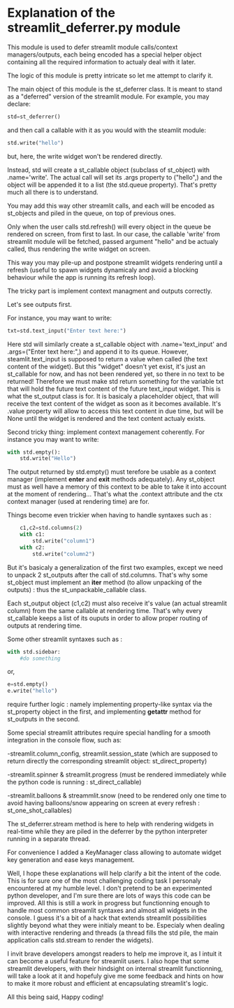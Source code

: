 # Explanation of the streamlit_deferrer.py module

This module is used to defer streamlit module calls/context managers/outputs, each being encoded has a special helper object containing all the required information to actualy deal with it later.

The logic of this module is pretty intricate so let me attempt to clarify it. 

The main object of this module is the st_deferrer class.
It is meant to stand as a "deferred" version of the streamlit module.
For example, you may declare:
```python
std=st_deferrer()
```
and then call a callable with it as you would with the steamlit module:
```python
std.write("hello")
```
but, here, the write widget won't be rendered directly.

Instead, std will create a st_callable object (subclass of st_object) with .name='write'. The actual call will set its .args property to ("hello",) and the object will be appended it to a list (the std.queue property). That's pretty much all there is to understand.

You may add this way other streamlit calls, and each will be encoded as st_objects and piled in the queue, on top of previous ones.

Only when the user calls std.refresh() will every object in the queue be rendered on screen, from first to last. In our case, the callable 'write' from streamlit module will be fetched, passed argument "hello" and be actualy called, thus rendering the write widget on screen.

This way you may pile-up and postpone streamlit widgets rendering until a refresh (useful to spawn widgets dynamicaly and avoid a blocking behaviour while the app is running its refresh loop).

The tricky part is implement context managment and outputs correctly.

Let's see outputs first.

For instance, you may want to write:
```python
txt=std.text_input("Enter text here:")
```
Here std will similarly create a st_callable object with .name='text_input' and .args=("Enter text here:",) and append it to its queue.
However, steamlit.text_input is supposed to return a value when called (the text content of the widget).
But this "widget" doesn't yet exist, it's just an st_callable for now, and has not been rendered yet, so there in no text to be returned!
Therefore we must make std return something for the variable txt that will hold the future text content of the future text_input widget.
This is what the st_output class is for. It is basicaly a placeholder object, that will receive the text content of the widget as soon as it becomes available.
It's .value property will allow to access this text content in due time, but will be None until the widget is rendered and the text content actualy exists.

Second tricky thing: implement context management coherently.
For instance you may want to write:
```python
with std.empty():
    std.write("Hello")
```
The output returned by std.empty() must terefore be usable as a context manager (implement __enter__ and __exit__ methods adequately).
Any st_object must as well have a memory of this context to be able to take it into account at the moment of rendering...
That's what the .context attribute and the ctx context manager (used at rendering time) are for.

Things become even trickier when having to handle syntaxes such as :
```python
    c1,c2=std.columns(2)
    with c1:
        std.write("column1")
    with c2:
        std.write("column2")
```
But it's basicaly a generalization of the first two examples, except we need to unpack 2 st_outputs after the call of std.columns.
That's why some st_object must implement an __iter__ method (to allow unpacking of the outputs) : thus the st_unpackable_callable class.

Each st_output object (c1,c2) must also receive it's value (an actual streamlit column) from the same callable at rendering time.
That's why every st_callable keeps a list of its ouputs in order to allow proper routing of outputs at rendering time. 

Some other streamlit syntaxes such as :
```python
with std.sidebar:
    #do something
```
or,
```python
e=std.empty()
e.write("hello")
```
require further logic : namely implementing property-like syntax via the st_property object in the first, and implementing __getattr__  method for st_outputs in the second.

Some special streamlit attributes require special handling for a smooth integration in the console flow, such as:

-streamlit.column_config, streamlit.session_state (which are supposed to return directly the corresponding streamlit object: st_direct_property)

-streamlit.spinner & streamlit.progress (must be rendered immediately while the python code is running : st_direct_callable)

-streamlit.balloons & streammlit.snow (need to be rendered only one time to avoid having balloons/snow appearing on screen at every refresh : st_one_shot_callables)

The st_deferrer.stream method is here to help with rendering widgets in real-time while they are piled in the deferrer by the python interpreter running in a separate thread.

For convenience I added a KeyManager class allowing to automate widget key generation and ease keys management. 

Well, I hope these explanations will help clarify a bit the intent of the code.
This is for sure one of the most challenging coding task I personaly encountered at my humble level.
I don't pretend to be an experimented python developer, and I'm sure there are lots of ways this code can be improved.
All this is still a work in progress but functionning enough to handle most common streamlit syntaxes and almost all widgets in the console.
I guess it's a bit of a hack that extends streamlit possibilities slightly beyond what they were initialy meant to be.
Especialy when dealing with interactive rendering and threads (a thread fills the std pile, the main application calls std.stream to render the widgets).

I invit brave developers amongst readers to help me improve it, as I intuit it can become a useful feature for streamlit users.
I also hope that some streamlit developers, with their hindsight on internal streamlit functionning, will take a look at it and hopefuly give me some feedback and hints on how to make it more robust and efficient at encapsulating streamlit's logic.

All this being said,
Happy coding! 

